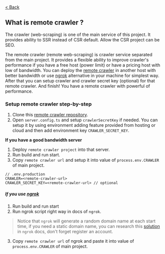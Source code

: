 [< Back](../README.md)

## What is remote crawler ?

The crawler (web-scraping) is one of the main service of this project. It provides ability to SSR instead of CSR default. Allow the CSR project can be SEO.

The remote crawler (remote web-scraping) is crawler service separated from the main project. It provides a flexible ability to improve crawler's performance if you have a free host (power limit) or have a pricing host with low of bandwidth. You can deploy the [remote crawler](https://github.com/anhchangvt1994/web-scraping-seo-service) in another host with better bandwidth or use [ngrok](https://ngrok.com/) alternative in your machine for simplest way. After that you can setup crawler and crawler secret key (optional) for that remote crawler. And finish! You have a remote crawler with powerful of performance.

### Setup remote crawler step-by-step
1. Clone this [remote crawler repository](https://github.com/anhchangvt1994/web-scraping-seo-service).
2. Open `server.config.ts` and setup `crawlerSecretKey` if needed. You can setup it by using environment adding feature provided from hosting or cloud and then add environment key `CRAWLER_SECRET_KEY`.

**If you have a good bandwidth server**
1. Deploy `remote crawler project` into that server.
2. Run build and run start.
3. Copy `remote crawler url` and setup it into value of `process.env.CRAWLER` of main project.

```environment
// .env.production
CRAWLER=<remote-crawler-url>
CRAWLER_SECRET_KEY=<remote-crawler-url> // optional
```

##### If you use [ngrok](https://ngrok.com/)
1. Run build and run start
2. Run ngrok script right way in docs of `ngrok`.
> Notice that `ngrok` will generate a random domain name at each start time, if you need a static domain name, you can research this [solution](https://dashboard.ngrok.com/cloud-edge/domains) in `ngrok` docs, don't forget register an account.
3. Copy `remote crawler url` of ngrok and paste it into value of `process.env.CRAWLER` of main project.

